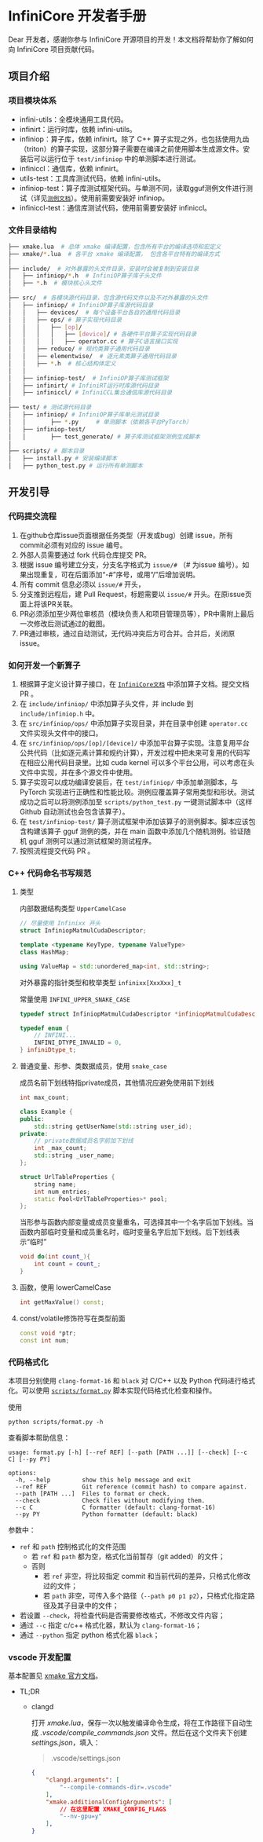 # InfiniCore 开发者手册

Dear 开发者，感谢你参与 InfiniCore 开源项目的开发！本文档将帮助你了解如何向 InfiniCore 项目贡献代码。

## 项目介绍

### 项目模块体系

- infini-utils：全模块通用工具代码。
- infinirt：运行时库，依赖 infini-utils。
- infiniop：算子库，依赖 infinirt。除了 C++ 算子实现之外，也包括使用九齿（triton）的算子实现，这部分算子需要在编译之前使用脚本生成源文件。安装后可以运行位于 `test/infiniop` 中的单测脚本进行测试。
- infiniccl：通信库，依赖 infinirt。
- utils-test：工具库测试代码，依赖 infini-utils。
- infiniop-test：算子库测试框架代码。与单测不同，读取gguf测例文件进行测试（详见[`测例文档`](test/infiniop-test/README.md)）。使用前需要安装好 infiniop。
- infiniccl-test：通信库测试代码，使用前需要安装好 infiniccl。

### 文件目录结构

```bash
├── xmake.lua  # 总体 xmake 编译配置，包含所有平台的编译选项和宏定义
├── xmake/*.lua  # 各平台 xmake 编译配置， 包含各平台特有的编译方式
│    
├── include/  # 对外暴露的头文件目录，安装时会被复制到安装目录
│   ├── infiniop/*.h  # InfiniOP算子库子头文件
│   ├── *.h  # 模块核心头文件
│ 
├── src/  # 各模块源代码目录，包含源代码文件以及不对外暴露的头文件
│   ├── infiniop/ # InfiniOP算子库源代码目录
│   │   ├── devices/  # 每个设备平台各自的通用代码目录
│   │   ├── ops/ # 算子实现代码目录
│   │   │   ├── [op]/
│   │   │   │   ├── [device]/ # 各硬件平台算子实现代码目录
│   │   │   │   ├── operator.cc # 算子C语言接口实现
│   │   ├── reduce/ # 规约类算子通用代码目录
│   │   ├── elementwise/  # 逐元素类算子通用代码目录
│   │   ├── *.h  # 核心结构体定义
│   │
│   ├── infiniop-test/  # InfiniOP算子库测试框架
│   ├── infinirt/ # InfiniRT运行时库源代码目录
│   ├── infiniccl/ # InfiniCCL集合通信库源代码目录
│  
├── test/ # 测试源代码目录
│   ├── infiniop/ # InfiniOP算子库单元测试目录
│   │       ├── *.py     # 单测脚本（依赖各平台PyTorch）
│   ├── infiniop-test/
│   │       ├── test_generate/ # 算子库测试框架测例生成脚本
│  
├── scripts/ # 脚本目录
│   ├── install.py # 安装编译脚本
│   ├── python_test.py # 运行所有单测脚本
```

## 开发引导

### 代码提交流程

1. 在github仓库issue页面根据任务类型（开发或bug）创建 issue，所有commit必须有对应的 issue 编号。
2. 外部人员需要通过 fork 代码仓库提交 PR。
3. 根据 issue 编号建立分支，分支名字格式为 `issue/#` （# 为issue 编号）。如果出现重复，可在后面添加“-#”序号，或用“/”后增加说明。
4. 所有 commit 信息必须以 `issue/#` 开头，
5. 分支推到远程后，建 Pull Request，标题需要以 `issue/#` 开头。在原issue页面上将该PR关联。
6. PR必须添加至少两位审核员（模块负责人和项目管理员等），PR中需附上最后一次修改后测试通过的截图。
7. PR通过审核，通过自动测试，无代码冲突后方可合并。合并后，关闭原 issue。

### 如何开发一个新算子

1. 根据算子定义设计算子接口，在 [`InfiniCore文档`](https://github.com/InfiniTensor/InfiniCore-Documentation) 中添加算子文档。提交文档 PR 。
2. 在 `include/infiniop/` 中添加算子头文件，并 include 到 `include/infiniop.h` 中。
3. 在 `src/infiniop/ops/` 中添加算子实现目录，并在目录中创建 `operator.cc` 文件实现头文件中的接口。
4. 在 `src/infiniop/ops/[op]/[device]/` 中添加平台算子实现。注意复用平台公共代码（比如逐元素计算和规约计算），开发过程中把未来可复用的代码写在相应公用代码目录里。比如 cuda kernel 可以多个平台公用，可以考虑在头文件中实现，并在多个源文件中使用。
5. 算子实现可以成功编译安装后，在 `test/infiniop/` 中添加单测脚本，与 PyTorch 实现进行正确性和性能比较。测例应覆盖算子常用类型和形状。测试成功之后可以将测例添加至 `scripts/python_test.py` 一键测试脚本中（这样 Github 自动测试也会包含该算子）。
6. 在 `test/infiniop-test/` 算子测试框架中添加该算子的测例脚本。脚本应该包含构建该算子 gguf 测例的类，并在 main 函数中添加几个随机测例。验证随机 gguf 测例可以通过测试框架的测试程序。
7. 按照流程提交代码 PR 。

### C++ 代码命名书写规范

1. 类型

    内部数据结构类型 `UpperCamelCase`

    ```c++
    // 尽量使用 Infinixx 开头
    struct InfiniopMatmulCudaDescriptor;
    
    template <typename KeyType, typename ValueType>
    class HashMap; 
    
    using ValueMap = std::unordered_map<int, std::string>;
    ```

    对外暴露的指针类型和枚举类型 `infinixx[XxxXxx]_t`

    常量使用 `INFINI_UPPER_SNAKE_CASE`

    ```c++
    typedef struct InfiniopMatmulCudaDescriptor *infiniopMatmulCudaDescriptor_t;
    
    typedef enum {
        // INFINI...
        INFINI_DTYPE_INVALID = 0,
    } infiniDtype_t;
    ```

2. 普通变量、形参、类数据成员，使用 `snake_case`

    成员名前下划线特指private成员，其他情况应避免使用前下划线

    ```c++
    int max_count;
    
    class Example {
    public:
        std::string getUserName(std::string user_id);
    private:
        // private数据成员名字前加下划线
        int _max_count;
        std::string _user_name;
    };
    
    struct UrlTableProperties {  
        string name;
        int num_entries;  
        static Pool<UrlTableProperties>* pool;
    };
    ```

    当形参与函数内部变量或成员变量重名，可选择其中一个名字后加下划线。当函数内部临时变量和成员重名时，临时变量名字后加下划线。后下划线表示“临时”

    ```c++
    void do(int count_){
        int count = count_;
    }
    ```

3. 函数，使用 lowerCamelCase

    ```c++
    int getMaxValue() const;
    ```

4. const/volatile修饰符写在类型前面

    ```c++
    const void *ptr;
    const int num;
    ```

### 代码格式化

本项目分别使用 `clang-format-16` 和 `black` 对 C/C++ 以及 Python 代码进行格式化。可以使用 [`scripts/format.py`](/scripts/format.py) 脚本实现代码格式化检查和操作。

使用

```shell
python scripts/format.py -h
```

查看脚本帮助信息：

```plaintext
usage: format.py [-h] [--ref REF] [--path [PATH ...]] [--check] [--c C] [--py PY]

options:
  -h, --help         show this help message and exit
  --ref REF          Git reference (commit hash) to compare against.
  --path [PATH ...]  Files to format or check.
  --check            Check files without modifying them.
  --c C              C formatter (default: clang-format-16)
  --py PY            Python formatter (default: black)
```

参数中：

- `ref` 和 `path` 控制格式化的文件范围
  - 若 `ref` 和 `path` 都为空，格式化当前暂存（git added）的文件；
  - 否则
    - 若 `ref` 非空，将比较指定 commit 和当前代码的差异，只格式化修改过的文件；
    - 若 `path` 非空，可传入多个路径（`--path p0 p1 p2`），只格式化指定路径及其子目录中的文件；
- 若设置 `--check`，将检查代码是否需要修改格式，不修改文件内容；
- 通过 `--c` 指定 c/c++ 格式化器，默认为 `clang-format-16`；
- 通过 `--python` 指定 python 格式化器 `black`；

### vscode 开发配置

基本配置见 [xmake 官方文档](https://xmake.io/#/zh-cn/plugin/more_plugins?id=%e9%85%8d%e7%bd%ae-intellsence)。

- TL;DR
  - clangd

    打开 *xmake.lua*，保存一次以触发编译命令生成，将在工作路径下自动生成 *.vscode/compile_commands.json* 文件。然后在这个文件夹下创建 *settings.json*，填入：

    > .vscode/settings.json

    ```json
    {
        "clangd.arguments": [
            "--compile-commands-dir=.vscode"
        ],
        "xmake.additionalConfigArguments": [
            // 在这里配置 XMAKE_CONFIG_FLAGS
            "--nv-gpu=y"
        ],
    }
    ```
